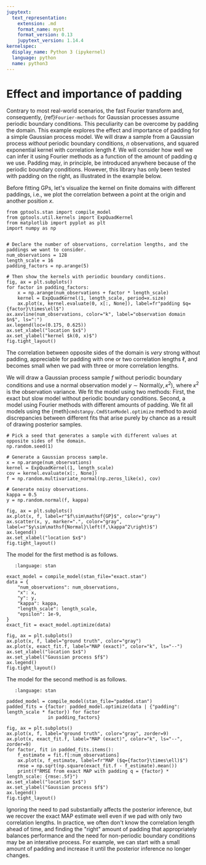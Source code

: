 ```yaml
---
jupytext:
  text_representation:
    extension: .md
    format_name: myst
    format_version: 0.13
    jupytext_version: 1.14.4
kernelspec:
  display_name: Python 3 (ipykernel)
  language: python
  name: python3
---
```


# Effect and importance of padding

Contrary to most real-world scenarios, the fast Fourier transform and, consequently, {ref}`Fourier-methods` for Gaussian processes assume periodic boundary conditions. This peculiarity can be overcome by padding the domain. This example explores the effect and importance of padding for a simple Gaussian process model. We will draw a sample from a Gaussian process *without* periodic boundary conditions, $n$ observations, and squared exponential kernel with correlation length $\ell$. We will consider how well we can infer it using Fourier methods as a function of the amount of padding $q$ we use. Padding may, in principle, be introduced anywhere because of the periodic boundary conditions. However, this library has only been tested with padding on the right, as illustrated in the example below.

Before fitting GPs, let's visualize the kernel on finite domains with different paddings, i.e., we plot the correlation between a point at the origin and another position $x$.

```{code-cell} ipython3
from gptools.stan import compile_model
from gptools.util.kernels import ExpQuadKernel
from matplotlib import pyplot as plt
import numpy as np


# Declare the number of observations, correlation lengths, and the paddings we want to consider.
num_observations = 128
length_scale = 16
padding_factors = np.arange(5)

# Then show the kernels with periodic boundary conditions.
fig, ax = plt.subplots()
for factor in padding_factors:
    x = np.arange(num_observations + factor * length_scale)
    kernel = ExpQuadKernel(1, length_scale, period=x.size)
    ax.plot(x, kernel.evaluate(0, x[:, None]), label=fr"padding $q={factor}\times\ell$")
ax.axvline(num_observations, color="k", label="observation domain $n$", ls=":")
ax.legend(loc=(0.175, 0.625))
ax.set_xlabel("location $x$")
ax.set_ylabel("kernel $k(0, x)$")
fig.tight_layout()
```

The correlation between opposite sides of the domain is *very* strong without padding, appreciable for padding with one or two correlation lengths $\ell$, and becomes small when we pad with three or more correlation lengths.

We will draw a Gaussian process sample $f$ without periodic boundary conditions and use a normal observation model $y\sim\mathsf{Normal}\left(y,\kappa^2\right)$, where $\kappa^2$ is the observation variance. We fit the model using two methods: First, the exact but slow model without periodic boundary conditions. Second, a model using Fourier methods with different amounts of padding. We fit all models using the {meth}`cmdstanpy.CmdStanModel.optimize` method to avoid discrepancies between different fits that arise purely by chance as a result of drawing posterior samples.

```{code-cell} ipython3
# Pick a seed that generates a sample with different values at opposite sides of the domain.
np.random.seed(1)

# Generate a Gaussian process sample.
x = np.arange(num_observations)
kernel = ExpQuadKernel(1, length_scale)
cov = kernel.evaluate(x[:, None])
f = np.random.multivariate_normal(np.zeros_like(x), cov)

# Generate noisy observations.
kappa = 0.5
y = np.random.normal(f, kappa)

fig, ax = plt.subplots()
ax.plot(x, f, label=r"$f\sim\mathsf{GP}$", color="gray")
ax.scatter(x, y, marker=".", color="gray", label=r"$y\sim\mathsf{Normal}\left(f,\kappa^2\right)$")
ax.legend()
ax.set_xlabel("location $x$")
fig.tight_layout()
```

The model for the first method is as follows.

```{literalinclude} exact.stan
   :language: stan
```

```{code-cell} ipython3
exact_model = compile_model(stan_file="exact.stan")
data = {
    "num_observations": num_observations,
    "x": x,
    "y": y,
    "kappa": kappa,
    "length_scale": length_scale,
    "epsilon": 1e-9,
}
exact_fit = exact_model.optimize(data)

fig, ax = plt.subplots()
ax.plot(x, f, label="ground truth", color="gray")
ax.plot(x, exact_fit.f, label="MAP (exact)", color="k", ls="--")
ax.set_xlabel("location $x$")
ax.set_ylabel("Gaussian process $f$")
ax.legend()
fig.tight_layout()
```

The model for the second method is as follows.

```{literalinclude} padded.stan
   :language: stan
```

```{code-cell} ipython3
padded_model = compile_model(stan_file="padded.stan")
padded_fits = {factor: padded_model.optimize(data | {"padding": length_scale * factor}) for factor 
               in padding_factors}

fig, ax = plt.subplots()
ax.plot(x, f, label="ground truth", color="gray", zorder=9)
ax.plot(x, exact_fit.f, label="MAP (exact)", color="k", ls="--", zorder=9)
for factor, fit in padded_fits.items():
    f_estimate = fit.f[:num_observations]
    ax.plot(x, f_estimate, label=fr"MAP ($q={factor}\times\ell)$")
    rmse = np.sqrt(np.square(exact_fit.f - f_estimate).mean())
    print(f"RMSE from exact MAP with padding q = {factor} * length_scale: {rmse:.5f}")
ax.set_xlabel("location $x$")
ax.set_ylabel("Gaussian process $f$")
ax.legend()
fig.tight_layout()
```

Ignoring the need to pad substantially affects the posterior inference, but we recover the exact MAP estimate well even if we pad with only two correlation lengths. In practice, we often don't know the correlation length ahead of time, and finding the "right" amount of padding that appropriately balances performance and the need for non-periodic boundary conditions may be an interative process. For example, we can start with a small amount of padding and increase it until the posterior inference no longer changes.
